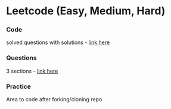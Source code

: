 # Leetcode (Easy, Medium, Hard)

### Code
solved questions with solutions - [link here](https://github.com/coderzparadise/Algorithm/tree/main/Leetcode/code)

### Questions
3 sections - [link here](https://github.com/coderzparadise/Algorithm/tree/main/Leetcode/questions)

### Practice
Area to code after forking/cloning repo
